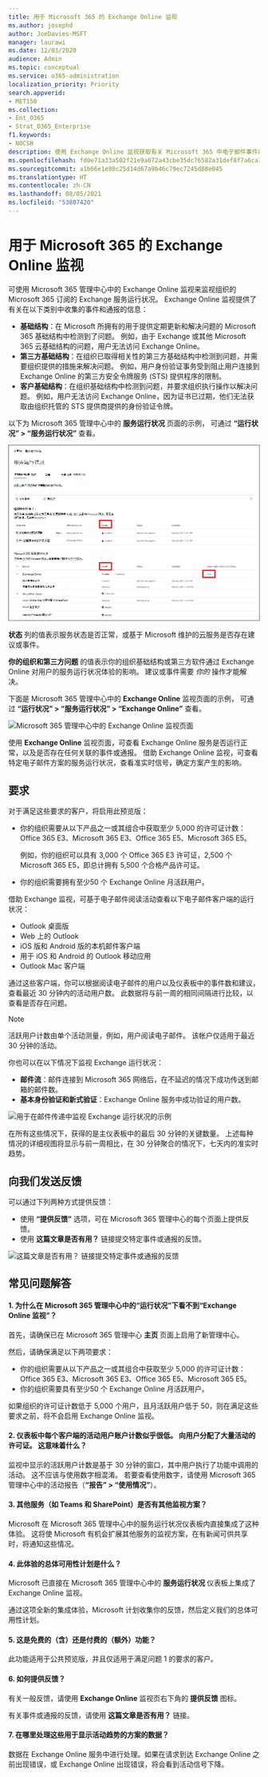 ```yaml
---
title: 用于 Microsoft 365 的 Exchange Online 监视
ms.author: josephd
author: JoeDavies-MSFT
manager: laurawi
ms.date: 12/03/2020
audience: Admin
ms.topic: conceptual
ms.service: o365-administration
localization_priority: Priority
search.appverid:
- MET150
ms.collection:
- Ent_O365
- Strat_O365_Enterprise
f1.keywords:
- NOCSH
description: 使用 Exchange Online 监视获取有关 Microsoft 365 中电子邮件事件或通报信息。
ms.openlocfilehash: fd0e71a33a502f21e9a072a43cbe35dc76582a31def8f7a6ca1e9d2f2ad2592e
ms.sourcegitcommit: a1b66e1e80c25d14d67a9b46c79ec7245d88e045
ms.translationtype: HT
ms.contentlocale: zh-CN
ms.lasthandoff: 08/05/2021
ms.locfileid: "53807420"
---
```

# <a name="exchange-online-monitoring-for-microsoft-365"></a>用于 Microsoft 365 的 Exchange Online 监视

可使用 Microsoft 365 管理中心中的 Exchange Online 监视来监视组织的 Microsoft 365 订阅的 Exchange 服务运行状况。 Exchange Online 监视提供了有关在以下类别中收集的事件和通报的信息：

- **基础结构**：在 Microsoft 所拥有的用于提供定期更新和解决问题的 Microsoft 365 基础结构中检测到了问题。 例如，由于 Exchange 或其他 Microsoft 365 云基础结构的问题，用户无法访问 Exchange Online。
- **第三方基础结构**：在组织已取得相关性的第三方基础结构中检测到问题，并需要组织提供的措施来解决问题。 例如，用户身份验证事务受到阻止用户连接到 Exchange Online 的第三方安全令牌服务 (STS) 提供程序的限制。
- **客户基础结构**：在组织基础结构中检测到问题，并要求组织执行操作以解决问题。 例如，用户无法访问 Exchange Online，因为证书已过期，他们无法获取由组织托管的 STS 提供商提供的身份验证令牌。

以下为 Microsoft 365 管理中心中的 **服务运行状况** 页面的示例， 可通过 **“运行状况” > “服务运行状况”** 查看。

![Microsoft 365 管理中心中的“服务运行状况”页面](../media/microsoft-365-exchange-monitoring/service-health-dashboard-example.png)

**状态** 列的值表示服务状态是否正常，或基于 Microsoft 维护的云服务是否存在建议或事件。 

**你的组织和第三方问题** 的值表示你的组织基础结构或第三方软件通过 Exchange Online 对用户的服务运行状况体验的影响。 建议或事件需要 *你的* 操作才能解决。

下面是 Microsoft 365 管理中心中的 **Exchange Online** 监视页面的示例， 可通过 **“运行状况” > “服务运行状况” > “Exchange Online”** 查看。

![Microsoft 365 管理中心中的 Exchange Online 监视页面](../media/microsoft-365-exchange-monitoring/exhange-monitoring-example.png)

使用 **Exchange Online** 监视页面，可查看 Exchange Online 服务是否运行正常，以及是否存在任何关联的事件或通报。 借助 Exchange Online 监视，可查看特定电子邮件方案的服务运行状况，查看准实时信号，确定方案产生的影响。 

## <a name="requirements"></a>要求

对于满足这些要求的客户，将启用此预览版： 

- 你的组织需要从以下产品之一或其组合中获取至少 5,000 的许可证计数：Office 365 E3、Microsoft 365 E3、Office 365 E5、Microsoft 365 E5。 

  例如，你的组织可以具有 3,000 个 Office 365 E3 许可证，2,500 个 Microsoft 365 E5，即总计拥有 5,500 个合格产品许可证。

- 你的组织需要拥有至少50 个 Exchange Online 月活跃用户。

借助 Exchange 监视，可基于电子邮件阅读活动查看以下电子邮件客户端的运行状况：

- Outlook 桌面版
- Web 上的 Outlook
- iOS 版和 Android 版的本机邮件客户端 
- 用于 iOS 和 Android 的 Outlook 移动应用 
- Outlook Mac 客户端

通过这些客户端，你可以根据阅读电子邮件的用户以及仪表板中的事件数和建议，查看最近 30 分钟内的活动用户数。 此数据将与前一周的相同间隔进行比较，以查看是否存在问题。 

>[!Note]
> 活跃用户计数由单个活动测量，例如，用户阅读电子邮件。 该帐户仅适用于最近 30 分钟的活动。
>

你也可以在以下情况下监视 Exchange 运行状况：

- **邮件流**：邮件连接到 Microsoft 365 网络后，在不延迟的情况下成功传送到邮箱的邮件数。 
- **基本身份验证和新式验证**：Exchange Online 服务中成功验证的用户数。

![用于在邮件传递中监视 Exchange 运行状况的示例](../media/microsoft-365-exchange-monitoring/exhange-monitoring-scenario-example.png)

在所有这些情况下，获得的是主仪表板中的最后 30 分钟的关键数量。 上述每种情况的详细视图将显示与前一周相比，在 30 分钟聚合的情况下，七天内的准实时趋势。 

## <a name="send-us-feedback"></a>向我们发送反馈

可以通过下列两种方式提供反馈：

- 使用 **“提供反馈”** 选项，可在 Microsoft 365 管理中心的每个页面上提供反馈。
- 使用 **这篇文章是否有用？** 链接提交特定事件或通报的反馈。

![这篇文章是否有用？ 链接提交特定事件或通报的反馈](../media/microsoft-365-exchange-monitoring/exhange-monitoring-example-incident-feedback.png)

## <a name="frequently-asked-questions"></a>常见问题解答

#### <a name="1-why-dont-i-see-exchange-online-monitoring-under-health-in-the-microsoft-365-admin-center"></a>1. 为什么在 Microsoft 365 管理中心中的“运行状况”下看不到“Exchange Online 监视”？ 

首先，请确保已在 Microsoft 365 管理中心 **主页** 页面上启用了新管理中心。 

然后，请确保满足以下两项要求： 

- 你的组织需要从以下产品之一或其组合中获取至少 5,000 的许可证计数：Office 365 E3、Microsoft 365 E3、Office 365 E5、Microsoft 365 E5。 
- 你的组织需要具有至少50 个 Exchange Online 月活跃用户。

如果组织的许可证计数低于 5,000 个用户，且月活跃用户低于 50，则在满足这些要求之前，将不会启用 Exchange Online 监视。

#### <a name="2-the-active-user-count-in-the-dashboard-for-each-client-appears-to-be-low-we-have-a-lot-of-active-licenses-assigned-to-users-what-does-this-mean"></a>2. 仪表板中每个客户端的活动用户账户计数似乎很低。 向用户分配了大量活动的许可证。 这意味着什么？ 

监视中显示的活跃用户计数是基于 30 分钟的窗口，其中用户执行了功能中调用的活动。 这不应该与使用数字相混淆。 若要查看使用数字，请使用 Microsoft 365 管理中心中的活动报告（**“报告” > “使用情况”**）。

#### <a name="3-will-there-be-other-monitoring-scenarios-for-other-services-such-as-teams-and-sharepoint"></a>3. 其他服务（如 Teams 和 SharePoint）是否有其他监视方案？ 

Microsoft 在 Microsoft 365 管理中心中的服务运行状况仪表板内直接集成了这种体验。 这将使 Microsoft 有机会扩展其他服务的监视方案，在有新闻可供共享时，将通知这些情况。 

#### <a name="4-what-is-the-plan-for-general-availability-of-this-experience"></a>4. 此体验的总体可用性计划是什么？ 

Microsoft 已直接在 Microsoft 365 管理中心中的 **服务运行状况** 仪表板上集成了 Exchange Online 监视。 

通过这项全新的集成体验，Microsoft 计划收集你的反馈，然后定义我们的总体可用性计划。

#### <a name="5-is-this-a-free-included-or-paid-extra-feature"></a>5. 这是免费的（含）还是付费的（额外）功能？ 

此功能适用于公共预览版，并且仅适用于满足问题 1 的要求的客户。

<!--
>[!Note]
>INTERNAL: That decision is pending
>
--> 

#### <a name="6-how-do-i-provide-feedback"></a>6. 如何提供反馈？ 

有关一般反馈，请使用 **Exchange Online** 监视页右下角的 **提供反馈** 图标。 

有关事件或通报的反馈，请使用 **这篇文章是否有用？** 链接。

#### <a name="7-where-is-the-data-instrumented-for-the-scenarios-that-show-activity-trends"></a>7. 在哪里处理这些用于显示活动趋势的方案的数据？

数据在 Exchange Online 服务中进行处理。如果在请求到达 Exchange Online 之前出现错误，或 Exchange Online 出现错误，将会看到活动信号下降。

